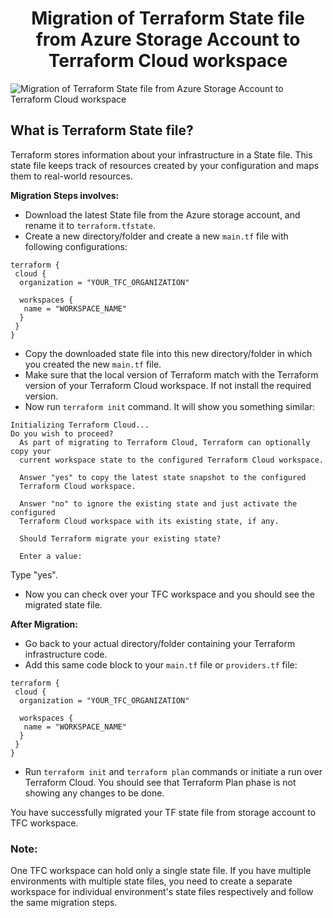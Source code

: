 <div align="center"><h1>Migration of Terraform State file from Azure Storage Account to Terraform Cloud workspace</h1></div>

![Migration of Terraform State file from Azure Storage Account to Terraform Cloud workspace](https://res.cloudinary.com/practicaldev/image/fetch/s--yWxqfVD9--/c_imagga_scale,f_auto,fl_progressive,h_420,q_auto,w_1000/https://dev-to-uploads.s3.amazonaws.com/uploads/articles/wweusu75ftemye3xet6w.png)

## What is Terraform State file?

Terraform stores information about your infrastructure in a State file. This state file keeps track of resources created by your configuration and maps them to real-world resources.

**Migration Steps involves:**
- Download the latest State file from the Azure storage account, and rename it to `terraform.tfstate`.
- Create a new directory/folder and create a new `main.tf` file with following configurations:
```
terraform {
 cloud {
  organization = "YOUR_TFC_ORGANIZATION"

  workspaces {
   name = "WORKSPACE_NAME"
  }
 }
}
```
- Copy the downloaded state file into this new directory/folder in which you created the new `main.tf` file.
- Make sure that the local version of Terraform match with the Terraform version of your Terraform Cloud workspace. If not install the required version.
- Now run `terraform init` command. It will show you something similar:
```
Initializing Terraform Cloud...
Do you wish to proceed?
  As part of migrating to Terraform Cloud, Terraform can optionally copy your
  current workspace state to the configured Terraform Cloud workspace.

  Answer "yes" to copy the latest state snapshot to the configured
  Terraform Cloud workspace.

  Answer "no" to ignore the existing state and just activate the configured
  Terraform Cloud workspace with its existing state, if any.

  Should Terraform migrate your existing state?

  Enter a value: 
```
Type "yes".
- Now you can check over your TFC workspace and you should see the migrated state file.

**After Migration:**
- Go back to your actual directory/folder containing your Terraform infrastructure code.
- Add this same code block to your `main.tf` file or `providers.tf` file:
```
terraform {
 cloud {
  organization = "YOUR_TFC_ORGANIZATION"

  workspaces {
   name = "WORKSPACE_NAME"
  }
 }
}
```
- Run `terraform init` and `terraform plan` commands or initiate a run over Terraform Cloud. You should see that Terraform Plan phase is not showing any changes to be done.

You have successfully migrated your TF state file from storage account to TFC workspace.

### Note:
One TFC workspace can hold only a single state file. If you have multiple environments with multiple state files, you need to create a separate workspace for individual environment's state files respectively and follow the same migration steps.


